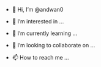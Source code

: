 - 👋 Hi, I’m @andwan0

- 👀 I’m interested in ...

- 🌱 I’m currently learning ...

- 💞️ I’m looking to collaborate on ...

- 📫 How to reach me ...
